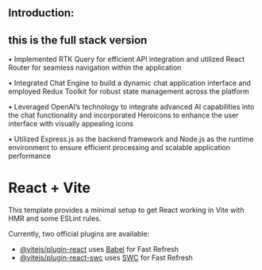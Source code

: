 Introduction: 
---------------------------------------------------------------------------------------------------------------------------------------
this is the full stack version
---------------------------------------------------------------------------------------------------------------------------------------
• Implemented RTK Query for efficient API integration and utilized React Router for seamless navigation within the application

• Integrated Chat Engine to build a dynamic chat application interface and employed Redux Toolkit for robust state management across the platform

• Leveraged OpenAI’s technology to integrate advanced AI capabilities into the chat functionality and incorporated Heroicons to enhance the user interface with visually appealing icons

• Utilized Express.js as the backend framework and Node.js as the runtime environment to ensure efficient processing and scalable application performance

# React + Vite

This template provides a minimal setup to get React working in Vite with HMR and some ESLint rules.

Currently, two official plugins are available:

- [@vitejs/plugin-react](https://github.com/vitejs/vite-plugin-react/blob/main/packages/plugin-react/README.md) uses [Babel](https://babeljs.io/) for Fast Refresh
- [@vitejs/plugin-react-swc](https://github.com/vitejs/vite-plugin-react-swc) uses [SWC](https://swc.rs/) for Fast Refresh
